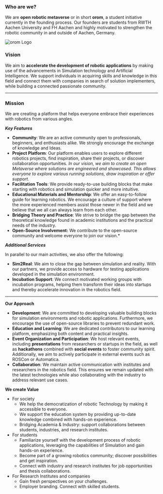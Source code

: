 ### **Who are we?**
We are **open robotic metaverse** or in short **orom**, a student initiative currently in the founding process. Our founders are students from RWTH Aachen University and FH Aachen and highly motivated to strengthen the robotic community in and outside of Aachen, Germany.

![orom Logo](https://raw.githubusercontent.com/openroboverse/knowledge-base/main/docs/assets/icon.png)

### **Vision**

We aim to **accelerate the development of robotic applications** by making use of the advancements in Simulation technology and Artificial Intelligence. We support individuals in acquiring skills and knowledge in this field and connect them with companies in search of solution implementers, while building a connected passionate community.

---

### **Mission**

We are creating a platform that helps everyone embrace their experiences with robotics from various angles.

***Key Features***

- **Community**: We are an active community open to professionals, beginners, and enthusiasts alike. We strongly encourage the exchange of knowledge and Ideas.
- **Project Platform**: Our platform enables users to explore different robotics projects, find inspiration, share their projects, or discover collaboration opportunities. *In our vision, we aim to create an open Metaverse where solutions are engineered and showcased. This allows everyone to explore various running solutions, draw inspiration or offer support.*
- **Facilitation Tools**: We provide ready-to-use building blocks that make starting with robotics and simulation quicker and more intuitive.
- **Educational Materials and Mentorship**: We offer an easy-to-follow guide for learning robotics. We encourage a culture of support where the more experienced members assist those newer in the field and we believe that we all can always learn from each other.
- **Bridging Theory and Practice**: We strive to bridge the gap between the theoretical knowledge found in academic institutions and the practical needs of the industry.
- **Open-Source Involvement:** We contribute to the open-source community and welcome everyone to join our vision.*

***Additional Services***

In parallel to our main activities, we also offer the following:

- **Sim2Real**: We aim to close the gap between simulation and reality. With our partners, we provide access to hardware for testing applications developed in the simulation environment.
- **Incubation Support**: We connect motivated working groups with incubation programs, helping them transform their ideas into startups and thereby accelerate innovation in the robotics field.

---

**Our Approach**

- **Development**: We are committed to developing valuable building blocks for simulation environments and robotic applications. Furthermore, we encourage the use of open-source libraries to prevent redundant work.
- **Education and Learning**: We are dedicated contributors to our learning platform, emphasizing both content and practical insights.
- **Event Organization and Participation**: We host relevant events, including **presentations** from researchers or startups in the field, as well as **hackathons** combined with **social events** to foster community spirit. Additionally, we aim to actively participate in external events such as ROSCon or Automatica.
- **Collaboration**: We maintain active communication with institutes and researchers in the robotics field. This ensures we remain updated with the latest technologies while also collaborating with the industry to address relevant use cases.

**We create Value**

- For society
    - We help the democratization of robotic Technology by making it accessible to everyone.
    - We support the education system by providing up-to-date knowledge combined with hands-on experience.
    - Bridging Academia & Industry: support collaborations between students, industries, and research institutes.
- For students
    - Familiarize yourself with the development process of robotic applications, leveraging the capabilities of Simulation and gain hands-on experience.
    - Become part of a growing robotics community; discover possibilities and get inspiration.
    - Connect with industry and research institutes for job opportunities and thesis collaborations.
- For Research Institutes and companies
    - Gain fresh perspectives on your challenges.
    - Employer branding. Connect with skilled students.
